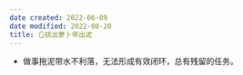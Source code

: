 ```yaml
---
date created: 2022-06-09
date modified: 2022-08-20
title: 🪞拔出萝卜带出泥
---
```

- 做事拖泥带水不利落，无法形成有效闭环，总有残留的任务。
